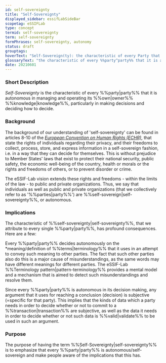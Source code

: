 ```yaml
---
id: self-sovereignty
title: "Self-Sovereignty"
displayed_sidebar: essifLabSideBar
scopetag: eSSIFLab
type: concept
termid: self-sovereignty
term: self-sovereignty
formPhrases: self-sovereignty, autonomy
status: draft
grouptags:
hoverText: "Self-Sovereign(ty): the characteristic of every Party that it is autonomous in managing and operating its own Knowledge, particularly in making decisions and deciding how to decide."
glossaryText: "the characteristic of every %%party^party%% that it is autonomous in managing and operating its %%own^owner%% %%knowledge^knowledge%%, particularly in making decisions and deciding how to decide."
date: 20210601
---
```


### Short Description
*Self-Sovereignty* is the characteristic of every %%party|party%% that it is autonomous in managing and operating its %%own|owner%% %%knowledge|knowledge%%, particularly in making decisions and deciding how to decide.

### Background
The background of our understanding of 'self-sovereignty' can be found in articles 8-10 of the [*European Convention on Human Rights (ECHR)*](https://www.echr.coe.int/Pages/home.aspx?p=basictexts/convention), that state the rights of individuals regarding their privacy, and their freedoms to collect, process, store, and express information in a self-sovereign fashion, i.e. in a way that they can decide for themselves. This is without prejudice to Member States' laws that exist to protect their national security, public safety, the economic well-being of the country, health or morals or the rights and freedoms of others, or to prevent disorder or crime.

The eSSIF-Lab vision extends these rights and freedoms - within the limits of the law - to public and private organizations. Thus, we say that individuals as well as public and private organizations (that we collectively refer to as '%%parties|party%%') are %%self-sovereign|self-sovereignty%%, or autonomous.

### Implications
The characteristic of %%self-sovereignty|self-sovereignty%%, that we attribute to every single %%party|party%%, has profound consequences. Here are a few:

Every %%party|party%% decides autonomously on the *meaning/definition of %%terms|terminology%% that it uses in an attempt to convey such meaning to other parties. The fact that such other parties also do this is a major cause of misunderstandings, as the same words may have different meanings for different parties. The eSSIF-Lab %%Terminology pattern|pattern-terminology%% provides a mental model and a mechanism that is aimed to detect such misunderstandings and resolve them.

Since every %%party|party%% is autonomous in its decision making, any argument that it uses for reaching a conclusion (decision) is subjective (=specific for that party). This implies that the kinds of data which a party needs in order to decide whether or not to commit to a %%transaction|transaction%% are subjective, as well as the data it needs in order to decide whether or not such data is %%valid|validate%% to be used in such an argument.

### Purpose
The purpose of having the term %%Self-Sovereignty|self-sovereignty%% is to emphasize that every %%party|party%% is autonomous/self-sovereign and make people aware of the implications that this has.

